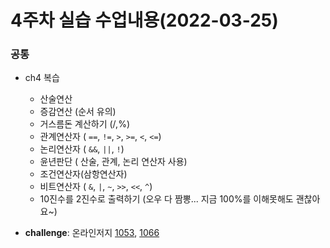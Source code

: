 # 4주차 실습 수업내용(2022-03-25)

### 공통
- ch4 복습
  -   산술연산
  -   증감연산 (순서 유의)
  -   거스름돈 계산하기 (/,%)
  -   관계연산자 ( `==`, `!=`, `>`, `>=`, `<`, `<=`)
  -   논리연산자 ( `&&`, `||`, `!`)
  -   윤년판단 ( 산술, 관계, 논리 연산자 사용)
  -   조건연산자(삼항연산자)
  -   비트연산자 ( `&`, `|`, `~`, `>>`, `<<`, `^`)
  -   10진수를 2진수로 출력하기 (오우 다 짬뽕... 지금 100%를 이해못해도 괜찮아요~)

- **challenge**: 온라인저지 [1053](http://eseoj.inu.ac.kr/JudgeOnline/problem.php?id=1053), [1066](http://eseoj.inu.ac.kr/JudgeOnline/problem.php?id=1066)
